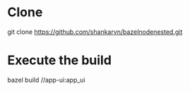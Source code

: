 # Clone
git clone https://github.com/shankarvn/bazelnodenested.git

# Execute the build
bazel build //app-ui:app_ui